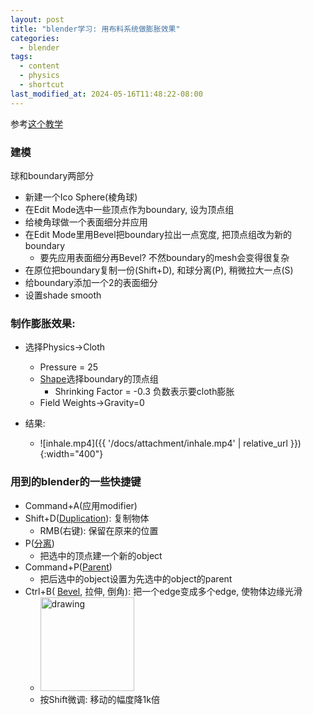 ```yaml
---
layout: post
title: "blender学习: 用布料系统做膨胀效果"
categories:
  - blender
tags:
  - content
  - physics
  - shortcut
last_modified_at: 2024-05-16T11:48:22-08:00
---
```


参考[这个教学](https://www.bilibili.com/video/BV13C41177Ze)

### 建模

球和boundary两部分

- 新建一个Ico Sphere(棱角球)
- 在Edit Mode选中一些顶点作为boundary, 设为顶点组
- 给棱角球做一个表面细分并应用
- 在Edit Mode里用Bevel把boundary拉出一点宽度, 把顶点组改为新的boundary
	- 要先应用表面细分再Bevel? 不然boundary的mesh会变得很复杂
- 在原位把boundary复制一份(Shift+D), 和球分离(P), 稍微拉大一点(S)
- 给boundary添加一个2的表面细分
- 设置shade smooth

### 制作膨胀效果: 

- 选择Physics->Cloth
	- Pressure = 25
	- [Shape](https://docs.blender.org/manual/en/latest/physics/cloth/settings/shape.html)选择boundary的顶点组
		- Shrinking Factor = -0.3 负数表示要cloth膨胀
	- Field Weights->Gravity=0

- 结果: 
	-  ![inhale.mp4]({{ '/docs/attachment/inhale.mp4' | relative_url }}){:width="400"} 


### 用到的blender的一些快捷键


- Command+A(应用modifier)
- Shift+D([Duplication](https://docs.blender.org/manual/en/2.82/scene_layout/object/editing/duplication.html)): 复制物体
	- RMB(右键): 保留在原来的位置
- P([分离](https://docs.blender.org/manual/en/latest/modeling/meshes/editing/mesh/separate.html))
	- 把选中的顶点建一个新的object
- Command+P([Parent](https://docs.blender.org/manual/en/latest/scene_layout/object/editing/parent.html))
	- 把后选中的object设置为先选中的object的parent 
- Ctrl+B( [Bevel](https://docs.blender.org/manual/en/2.81/modeling/meshes/editing/subdividing/bevel.html#:~:text=The%20Bevel%20tool%20smooths%20the,above%20to%20run%20the%20tool.), 拉伸, 倒角): 把一个edge变成多个edge, 使物体边缘光滑
	- <img src="https://docs.blender.org/manual/zh-hans/2.81/_images/modeling_meshes_editing_subdividing_bevel_example-4.png" alt="drawing" width="150"/> 
	- 按Shift微调: 移动的幅度降1k倍



